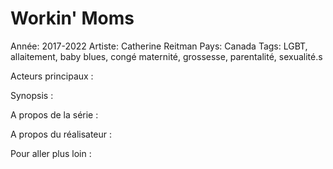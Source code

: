 # Workin' Moms

Année: 2017-2022
Artiste: Catherine Reitman
Pays: Canada
Tags: LGBT, allaitement, baby blues, congé maternité, grossesse, parentalité, sexualité.s

Acteurs principaux :

Synopsis :

A propos de la série :

A propos du réalisateur :

Pour aller plus loin :